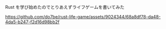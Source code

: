 Rust を学び始めたのでとりあえずライフゲームを書いてみた

https://github.com/do7be/rust-life-game/assets/9024344/68a8df78-da48-4da5-b247-f2d16d98bb2f

